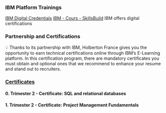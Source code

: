 ### IBM Platform Trainings
[IBM Digital Credentials](https://skillsbuild.org/fr/college-students/course-catalog)
[IBM - Cours - SkillsBuild](https://skillsbuild.skillsnetwork.site/)
IBM offers digital certifications

### Partnership and Certifications
💡 Thanks to its partnership with IBM, Holberton France gives you the opportunity to earn technical certifications online through IBM’s E-Learning platform. In this certification program, there are mandatory certificates you must obtain and optional ones that we recommend to enhance your resume and stand out to recruiters.

### [Certificates](https://intranet.hbtn.io/projects/3407)
#### 0. Trimester 2 - Certificate: SQL and relational databases
#### 1. Trimester 2 - Certificate: Project Management Fundamentals
